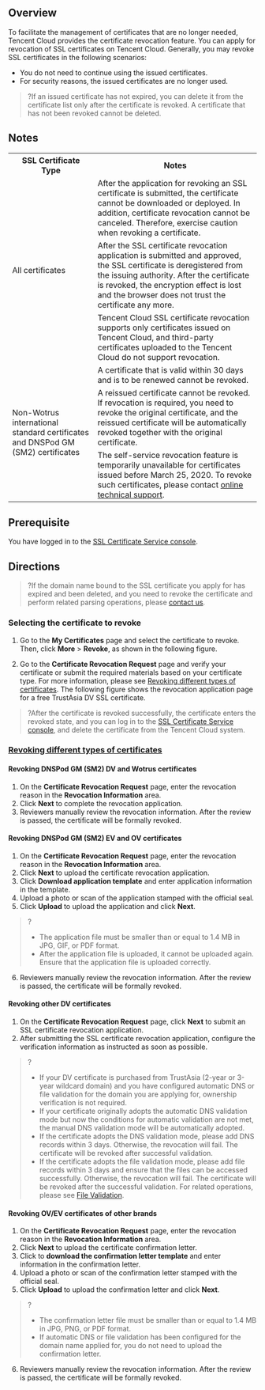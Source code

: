 ## Overview
To facilitate the management of certificates that are no longer needed, Tencent Cloud provides the certificate revocation feature. You can apply for revocation of SSL certificates on Tencent Cloud.
Generally, you may revoke SSL certificates in the following scenarios:
- You do not need to continue using the issued certificates.
- For security reasons, the issued certificates are no longer used.

>?If an issued certificate has not expired, you can delete it from the certificate list only after the certificate is revoked. A certificate that has not been revoked cannot be deleted.

## Notes
<table>
<tr>
<th>SSL Certificate Type</th>
<th>Notes</th>
</tr>
<tr>
<td rowspan="3">All certificates</td>
<td>After the application for revoking an SSL certificate is submitted, the certificate cannot be downloaded or deployed. In addition, certificate revocation cannot be canceled. Therefore, exercise caution when revoking a certificate.</td>
</tr>
<tr><td>After the SSL certificate revocation application is submitted and approved, the SSL certificate is deregistered from the issuing authority. After the certificate is revoked, the encryption effect is lost and the browser does not trust the certificate any more.</td></tr>
</tr>
<tr><td>Tencent Cloud SSL certificate revocation supports only certificates issued on Tencent Cloud, and third-party certificates uploaded to the Tencent Cloud do not support revocation.</td></tr>
<tr><td rowspan="3">Non-Wotrus international standard certificates and DNSPod GM (SM2) certificates</td><td>A certificate that is valid within 30 days and is to be renewed cannot be revoked.</td></tr>
<tr><td>A reissued certificate cannot be revoked. If revocation is required, you need to revoke the original certificate, and the reissued certificate will be automatically revoked together with the original certificate.</td></tr>
<tr><td>The self-service revocation feature is temporarily unavailable for certificates issued before March 25, 2020. To revoke such certificates, please contact <a href="https://intl.cloud.tencent.com/contact-sales">online technical support</a>.</td></tr>
</table>

## Prerequisite
You have logged in to the [SSL Certificate Service console](https://console.cloud.tencent.com/ssl).

## Directions
>?If the domain name bound to the SSL certificate you apply for has expired and been deleted, and you need to revoke the certificate and perform related parsing operations, please [contact us](https://intl.cloud.tencent.com/contact-sales).
>
### Selecting the certificate to revoke
1. Go to the **My Certificates** page and select the certificate to revoke. Then, click **More** > **Revoke**, as shown in the following figure.

2. Go to the **Certificate Revocation Request** page and verify your certificate or submit the required materials based on your certificate type. For more information, please see [Revoking different types of certificates](#certificate).
    The following figure shows the revocation application page for a free TrustAsia DV SSL certificate.


>?After the certificate is revoked successfully, the certificate enters the revoked state, and you can log in to the [SSL Certificate Service console](https://console.cloud.tencent.com/ssl), and delete the certificate from the Tencent Cloud system.


### [Revoking different types of certificates](id:certificate)
#### Revoking DNSPod GM (SM2) DV and Wotrus certificates
1. On the **Certificate Revocation Request** page, enter the revocation reason in the **Revocation Information** area.
2. Click **Next** to complete the revocation application.
3. Reviewers manually review the revocation information. After the review is passed, the certificate will be formally revoked.

#### Revoking DNSPod GM (SM2) EV and OV certificates
1. On the **Certificate Revocation Request** page, enter the revocation reason in the **Revocation Information** area.
2. Click **Next** to upload the certificate revocation application.
3. Click **Download application template** and enter application information in the template.
4. Upload a photo or scan of the application stamped with the official seal.
5. Click **Upload** to upload the application and click **Next**.
>?
>- The application file must be smaller than or equal to 1.4 MB in JPG, GIF, or PDF format.
>- After the application file is uploaded, it cannot be uploaded again. Ensure that the application file is uploaded correctly.
6. Reviewers manually review the revocation information. After the review is passed, the certificate will be formally revoked.


#### Revoking other DV certificates
1. On the **Certificate Revocation Request** page, click **Next** to submit an SSL certificate revocation application.
2. After submitting the SSL certificate revocation application, configure the verification information as instructed as soon as possible.
>?
>- If your DV certificate is purchased from TrustAsia (2-year or 3-year wildcard domain) and you have configured automatic DNS or file validation for the domain you are applying for, ownership verification is not required.
>- If your certificate originally adopts the automatic DNS validation mode but now the conditions for automatic validation are not met, the manual DNS validation mode will be automatically adopted.
>- If the certificate adopts the DNS validation mode, please add DNS records within 3 days. Otherwise, the revocation will fail. The certificate will be revoked after successful validation.
>- If the certificate adopts the file validation mode, please add file records within 3 days and ensure that the files can be accessed successfully. Otherwise, the revocation will fail. The certificate will be revoked after the successful validation. For related operations, please see [File Validation](https://intl.cloud.tencent.com/document/product/1007/43542).


#### Revoking OV/EV certificates of other brands
1. On the **Certificate Revocation Request** page, enter the revocation reason in the **Revocation Information** area.
2. Click **Next** to upload the certificate confirmation letter.
3. Click to **download the confirmation letter template** and enter information in the confirmation letter.
4. Upload a photo or scan of the confirmation letter stamped with the official seal.
5. Click **Upload** to upload the confirmation letter and click **Next**.
>?
>- The confirmation letter file must be smaller than or equal to 1.4 MB in JPG, PNG, or PDF format.
>- If automatic DNS or file validation has been configured for the domain name applied for, you do not need to upload the confirmation letter.
6. Reviewers manually review the revocation information. After the review is passed, the certificate will be formally revoked.
